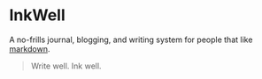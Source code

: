 # InkWell

A no-frills journal, blogging, and writing system for people that like
[markdown](https://commonmark.org/).

> Write well. Ink well.
